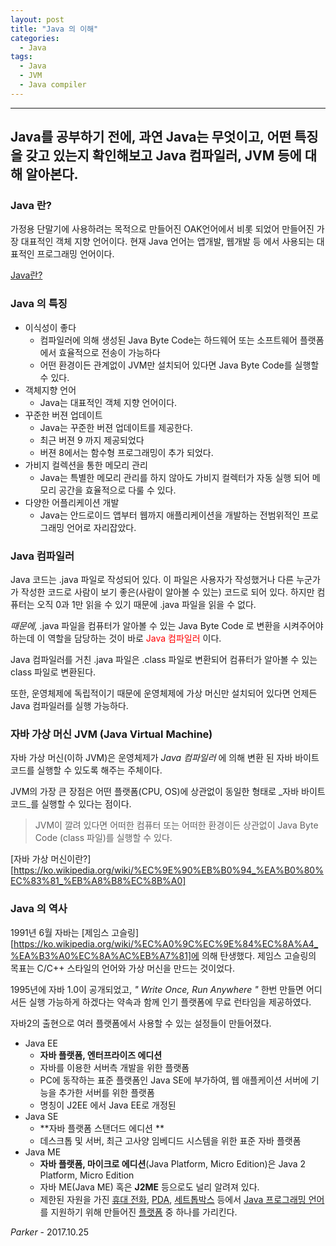 ```yaml
---
layout: post
title: "Java 의 이해"
categories:
  - Java
tags:
  - Java
  - JVM
  - Java compiler
---
```


---
​	Java를 공부하기 전에, 과연 Java는 무엇이고, 어떤 특징을 갖고 있는지 확인해보고 Java 컴파일러, JVM 등에 대해 알아본다.
---





### Java 란?

<p>

가정용 단말기에 사용하려는 목적으로 만들어진 OAK언어에서 비롯 되었어 만들어진 가장 대표적인 객체 지향 언어이다.  현재 Java 언어는 앱개발, 웹개발 등 에서 사용되는 대표적인 프로그래밍 언어이다.

[Java란?](https://ko.wikipedia.org/wiki/%EC%9E%90%EB%B0%94_(%ED%94%84%EB%A1%9C%EA%B7%B8%EB%9E%98%EB%B0%8D_%EC%96%B8%EC%96%B4))

</p>



### Java 의 특징

+ 이식성이 좋다
  + 컴파일러에 의해 생성된 Java Byte Code는 하드웨어 또는 소프트웨어 플랫폼에서 효율적으로 전송이 가능하다
  + 어떤 환경이든 관계없이 JVM만 설치되어 있다면 Java Byte Code를 실행할 수 있다.
+ 객체지향 언어
  + Java는 대표적인 객체 지향 언어이다.
+ 꾸준한 버젼 업데이트
  + Java는 꾸준한 버젼 업데이트를 제공한다.
  + 최근 버젼 9 까지 제공되었다
  + 버젼 8에서는 함수형 프로그래밍이 추가 되었다.
+ 가비지 컬렉션을 통한 메모리 관리
  + Java는 특별한 메모리 관리를 하지 않아도 가비지 컬렉터가 자동 실행 되어 메모리 공간을 효율적으로 다룰 수 있다.
+ 다양한 어플리케이션 개발
  + Java는 안드로이드 앱부터 웹까지 애플리케이션을 개발하는 전범위적인 프로그래밍 언어로 자리잡았다.





### Java 컴파일러

<p>

Java 코드는 .java 파일로 작성되어 있다. 이 파일은 사용자가 작성했거나 다른 누군가가 작성한 코드로 사람이 보기 좋은(사람이 알아볼 수 있는) 코드로 되어 있다. 하지만 컴퓨터는 오직 0과 1만 읽을 수 있기 때문에 .java 파일을 읽을 수 없다.

_때문에,_ .java 파일을 컴퓨터가 알아볼 수 있는 Java Byte Code 로 변환을 시켜주어야 하는데 이 역할을 담당하는 것이 바로 <span style="color:red">Java 컴파일러</span> 이다.

Java 컴파일러를 거친 .java 파일은 .class 파일로 변환되어 컴퓨터가 알아볼 수 있는 class 파일로 변환된다.

또한, 운영체제에 독립적이기 때문에 운영체제에 가상 머신만 설치되어 있다면 언제든 Java 컴파일러를 실행 가능하다.

</p>





### 자바 가상 머신 JVM (Java Virtual Machine)

<p>

자바 가상 머신(이하 JVM)은 운영체제가 _Java 컴파일러_ 에 의해 변환 된 자바 바이트 코드를 실행할 수 있도록 해주는 주체이다.

 JVM의 가장 큰 장점은 어떤 플랫폼(CPU, OS)에 상관없이 동일한 형태로 _자바 바이트 코드_를 실행할 수 있다는 점이다.

> JVM이 깔려 있다면 어떠한 컴퓨터 또는 어떠한 환경이든 상관없이 Java Byte Code (class 파일)를 실행할 수 있다.

[자바 가상 머신이란?][https://ko.wikipedia.org/wiki/%EC%9E%90%EB%B0%94_%EA%B0%80%EC%83%81_%EB%A8%B8%EC%8B%A0]

</p>

### Java 의 역사

<p>

1991년 6월 자바는 [제임스 고슬링][https://ko.wikipedia.org/wiki/%EC%A0%9C%EC%9E%84%EC%8A%A4_%EA%B3%A0%EC%8A%AC%EB%A7%81]에 의해 탄생했다. 제임스 고슬링의 목표는 C/C++ 스타일의 언어와 가상 머신을 만드는 것이었다.

1995년에 자바 1.0이 공개되었고, *" Write Once, Run Anywhere "* 한번 만들면 어디서든 실행 가능하게 하겠다는 약속과 함께 인기 플랫폼에 무료 런타임을 제공하였다.

자바2의 출현으로 여러 플랫폼에서 사용할 수 있는 설정들이 만들어졌다.

</p>

+ Java EE
  + **자바 플랫폼, 엔터프라이즈 에디션**
  + 자바를 이용한 서버측 개발을 위한 플랫폼
  + PC에 동작하는 표준 플랫폼인 Java SE에 부가하여, 웹 애플케이션 서버에 기능을 추가한 서버를 위한 플랫폼
  + 명칭이 J2EE 에서 Java EE로 개정된
+ Java SE
  + **자바 플랫폼 스탠더드 에디션 **
  + 데스크톱 및 서버, 최근 고사양 임베디드 시스템을 위한 표준 자바 플랫폼
+ Java ME
  + **자바 플랫폼, 마이크로 에디션**(Java Platform, Micro Edition)은 Java 2 Platform, Micro Edition
  + 자바 ME(Java ME) 혹은 **J2ME** 등으로도 널리 알려져 있다.
  + 제한된 자원을 가진 [휴대 전화](https://ko.wikipedia.org/wiki/%ED%9C%B4%EB%8C%80_%EC%A0%84%ED%99%94), [PDA](https://ko.wikipedia.org/wiki/PDA), [세트톱박스](https://ko.wikipedia.org/wiki/%EC%84%B8%ED%8A%B8%ED%86%B1%EB%B0%95%EC%8A%A4) 등에서 [Java 프로그래밍 언어](https://ko.wikipedia.org/wiki/%EC%9E%90%EB%B0%94_(%ED%94%84%EB%A1%9C%EA%B7%B8%EB%9E%98%EB%B0%8D_%EC%96%B8%EC%96%B4))를 지원하기 위해 만들어진 [플랫폼](https://ko.wikipedia.org/wiki/%EC%BB%B4%ED%93%A8%ED%8C%85_%ED%94%8C%EB%9E%AB%ED%8F%BC) 중 하나를 가리킨다.





 _Parker_	- 2017.10.25
